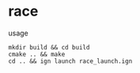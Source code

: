 # race

usage
```shell
mkdir build && cd build
cmake .. && make
cd .. && ign launch race_launch.ign
```
